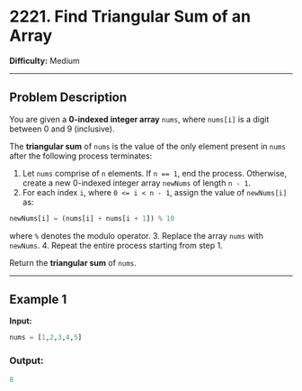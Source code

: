 # 2221. Find Triangular Sum of an Array

**Difficulty:** Medium  

---

## Problem Description

You are given a **0-indexed integer array** `nums`, where `nums[i]` is a digit between 0 and 9 (inclusive).  

The **triangular sum** of `nums` is the value of the only element present in `nums` after the following process terminates:

1. Let `nums` comprise of `n` elements. If `n == 1`, end the process. Otherwise, create a new 0-indexed integer array `newNums` of length `n - 1`.
2. For each index `i`, where `0 <= i < n - 1`, assign the value of `newNums[i]` as:

```py
newNums[i] = (nums[i] + nums[i + 1]) % 10
```

where `%` denotes the modulo operator.
3. Replace the array `nums` with `newNums`.
4. Repeat the entire process starting from step 1.

Return the **triangular sum** of `nums`.

---

## Example 1

**Input:**  
```python
nums = [1,2,3,4,5]
```
### Output:
```py
8
```

